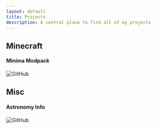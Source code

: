 ```yaml
---
layout: default
title: Projects
description: A central place to find all of my projects
---
```


## Minecraft
#### Minima Modpack
![GitHub](https://github.com/Ghgore/Minecraft-Minima)


## Misc
#### Astronomy Info
![GitHub](https://github.com/Ghgore/AstronomyInfo)
